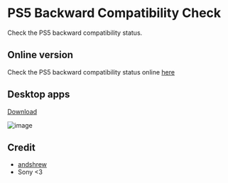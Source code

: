 # PS5 Backward Compatibility Check
Check the PS5 backward compatibility status. 

## Online version
Check the PS5 backward compatibility status online [here](https://pearlxcore.github.io/PS5-Backward-Compatibility-Check/)

## Desktop apps
[Download](https://github.com/pearlxcore/PS5-Backward-Compatibility-Check/releases)

![image](https://user-images.githubusercontent.com/36906814/97801206-06c19280-1c76-11eb-8888-ef4dde5bbb2b.png)

## Credit
- [andshrew](https://github.com/andshrew)
- Sony <3
